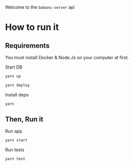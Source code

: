 Welcome to the `babanu-server` api

# How to run it

## Requirements

You must install Docker & Node.Js on your computer at first.

Start DB

```bash
yarn up

yarn deploy
```

Install deps

```bash
yarn
```

## Then, Run it

Run app

```bash
yarn start
```

Run tests

```bash
yarn test
```
